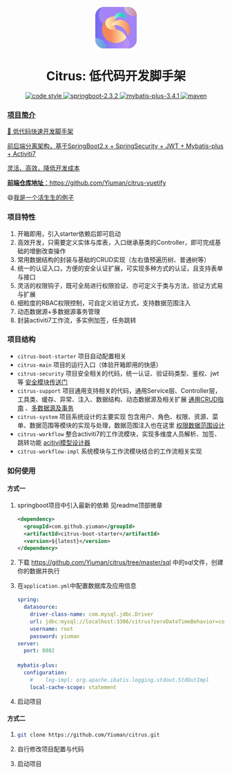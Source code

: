 
<p align="center">
  <a href="https://github.com/Yiuman/citrus">
   <img alt="citrus-logo" src="./logo.png" />
  </a>
</p>

<h1 align="center">Citrus: 低代码开发脚手架</h1>

<p  align="center">
 <a href="https://github.com/Yiuman/citrus/blob/master/LICENSE">
    <img alt="code style" src="https://img.shields.io/badge/license-Apache%20License%202.0-blue.svg">
  </a>
  <a href="http://spring.io/projects/spring-boot">
    <img alt="springboot-2.3.2" src="https://img.shields.io/badge/spring--boot-2.3.2-release.svg">
  </a>
  <a href="http://mp.baomidou.com">
    <img alt="mybatis-plus-3.4.1" src="https://img.shields.io/badge/mybatis--plus-3.4.1-blue.svg">
  </a>
   <a href="https://search.maven.org/#search%7Cga%7C1%7Cg%3A%22com.github.yiuman%22%20AND%20a%3A%22citrus%22">
    <img alt="maven" src="https://img.shields.io/maven-central/v/com.github.yiuman/citrus?style=flat">
</p>


### 项目简介

:rainbow:  低代码快速开发脚手架

前后端分离架构，基于SpringBoot2.x + SpringSecurity + JWT + Mybatis-plus + Activiti7 

灵活、高效，降低开发成本



**前端仓库地址**：https://github.com/Yiuman/citrus-vuetify

:smile:[我是一个活生生的例子](http://42.192.95.146/#/login)



### 项目特性

1. 开箱即用，引入starter依赖后即可启动
2. 高效开发，只需要定义实体与库表，入口继承基类的Controller，即可完成基础的增删改查操作
3. 常用数据结构的封装与基础的CRUD实现（左右值预遍历树、普通树等）
4. 统一的认证入口，方便的安全认证扩展，可实现多种方式的认证，且支持表单与接口
5. 灵活的权限钩子，既可全局进行权限验证、亦可定义于类与方法，验证方式易与扩展
6. 细粒度的RBAC权限控制，可自定义验证方式，支持数据范围注入
7. 动态数据源+多数据源事务管理
8. 封装activiti7工作流，多实例加签，任务跳转



### 项目结构

- `citrus-boot-starter` 项目自动配置相关
- `citrus-main` 项目的运行入口（体验开箱即用的快感）
- `citrus-security` 项目安全相关的代码，统一认证、验证码类型、鉴权、jwt等  [安全模块传送门](https://github.com/Yiuman/citrus/tree/master/doc/安全模块设计.md)
- `citrus-support` 项目通用支持相关的代码，通用Service层、Controller层，工具类、缓存、异常、注入、数据结构、动态数据源及相关扩展 [通用CRUD指南](https://github.com/Yiuman/citrus/tree/master/doc/通用CRUD指南.md) 、[多数据源及事务](https://github.com/Yiuman/citrus/tree/master/doc/多数据源及事务.md)
- `citrus-system` 项目系统设计的主要实现  包含用户、角色、权限、资源、菜单、数据范围等模块的实现与处理，数据范围注入也在这里 [权限数据范围设计](https://github.com/Yiuman/citrus/tree/master/doc/权限设计.md)
- `citrus-workflow` 整合activiti7的工作流模块，实现多维度人员解析、加签、跳转功能  [acitivi模型设计器](http://42.192.95.146:18080/)
- `citrus-workflow-impl` 系统模块与工作流模块结合的工作流相关实现



### 如何使用

#### 方式一

 1. springboot项目中引入最新的依赖 见readme顶部微章

    ```xml
    <dependency>
      <groupId>com.github.yiuman</groupId>
      <artifactId>citrus-boot-starter</artifactId>
      <version>${latest}</version>
    </dependency>
    ```

2. 下载 https://github.com/Yiuman/citrus/tree/master/sql  中的sql文件，创建你的数据并执行

3. 在`application.yml`中配置数据库及应用信息

    ```yml
    spring:
      datasource:
        driver-class-name: com.mysql.jdbc.Driver
        url: jdbc:mysql://localhost:3306/citrus?zeroDateTimeBehavior=convertToNull&characterEncoding=UTF-8
        username: root
        password: yiuman
    server:
      port: 8082
    
    mybatis-plus:
      configuration:
        #    log-impl: org.apache.ibatis.logging.stdout.StdOutImpl
        local-cache-scope: statement
    ```

4. 启动项目

#### 方式二

1. ```sh
   git clone https://github.com/Yiuman/citrus.git
   ```

2. 自行修改项目配置与代码

3. 启动项目













